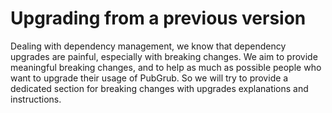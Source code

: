 # Upgrading from a previous version

Dealing with dependency management, we know that dependency upgrades are painful, especially with breaking changes.
We aim to provide meaningful breaking changes, and to help as much as possible people who want to upgrade their usage of PubGrub.
So we will try to provide a dedicated section for breaking changes with upgrades explanations and instructions.
